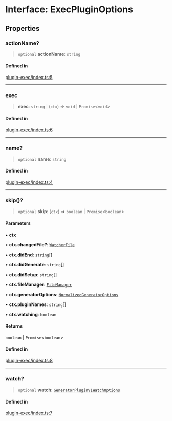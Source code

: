 # Interface: ExecPluginOptions

## Properties

### actionName?

> `optional` **actionName**: `string`

#### Defined in

[plugin-exec/index.ts:5](https://github.com/andreisergiu98/baeta/blob/277f62f15bfdecc05d507a84e60b62e5bc08a747/packages/plugin-exec/index.ts#L5)

***

### exec

> **exec**: `string` \| (`ctx`) => `void` \| `Promise`\<`void`\>

#### Defined in

[plugin-exec/index.ts:6](https://github.com/andreisergiu98/baeta/blob/277f62f15bfdecc05d507a84e60b62e5bc08a747/packages/plugin-exec/index.ts#L6)

***

### name?

> `optional` **name**: `string`

#### Defined in

[plugin-exec/index.ts:4](https://github.com/andreisergiu98/baeta/blob/277f62f15bfdecc05d507a84e60b62e5bc08a747/packages/plugin-exec/index.ts#L4)

***

### skip()?

> `optional` **skip**: (`ctx`) => `boolean` \| `Promise`\<`boolean`\>

#### Parameters

• **ctx**

• **ctx.changedFile?**: [`WatcherFile`](../../generator/interfaces/WatcherFile.md)

• **ctx.didEnd**: `string`[]

• **ctx.didGenerate**: `string`[]

• **ctx.didSetup**: `string`[]

• **ctx.fileManager**: [`FileManager`](../../generator-sdk/classes/FileManager.md)

• **ctx.generatorOptions**: [`NormalizedGeneratorOptions`](../../generator-sdk/interfaces/NormalizedGeneratorOptions.md)

• **ctx.pluginNames**: `string`[]

• **ctx.watching**: `boolean`

#### Returns

`boolean` \| `Promise`\<`boolean`\>

#### Defined in

[plugin-exec/index.ts:8](https://github.com/andreisergiu98/baeta/blob/277f62f15bfdecc05d507a84e60b62e5bc08a747/packages/plugin-exec/index.ts#L8)

***

### watch?

> `optional` **watch**: [`GeneratorPluginV1WatchOptions`](../../generator-sdk/type-aliases/GeneratorPluginV1WatchOptions.md)

#### Defined in

[plugin-exec/index.ts:7](https://github.com/andreisergiu98/baeta/blob/277f62f15bfdecc05d507a84e60b62e5bc08a747/packages/plugin-exec/index.ts#L7)
